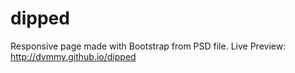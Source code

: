 # dipped
Responsive page made with Bootstrap from PSD file.  Live Preview: http://dvmmy.github.io/dipped
